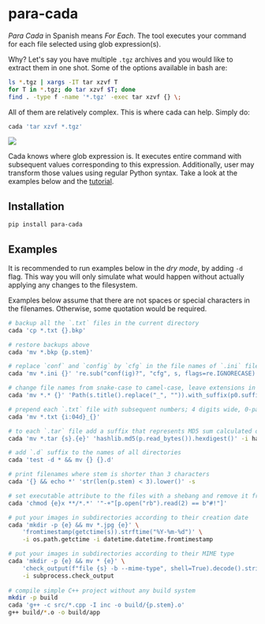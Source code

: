 # para-cada

*Para Cada* in Spanish means *For Each*. The tool executes your command for each file selected using glob expression(s).

Why? Let's say you have multiple `.tgz` archives and you would like to extract them in one shot. Some of the options available in bash are:

```sh
ls *.tgz | xargs -IT tar xzvf T
for T in *.tgz; do tar xzvf $T; done
find . -type f -name '*.tgz' -exec tar xzvf {} \;
```

All of them are relatively complex. This is where cada can help. Simply do:

```sh
cada 'tar xzvf *.tgz'
```

![](docs/example.png)

Cada knows where glob expression is. It executes entire command with subsequent values corresponding to this expression. Additionally, user may transform those values using regular Python syntax. Take a look at the examples below and the [tutorial](https://github.com/gergelyk/para-cada/blob/master/docs/tutorial.md).

## Installation

```sh
pip install para-cada
```
 
## Examples

It is recommended to run examples below in the *dry mode*, by adding `-d` flag. This way you will only simulate what would happen without actually applying any changes to the filesystem.

Examples below assume that there are not spaces or special characters in the filenames. Otherwise, some quotation would be required. 

```sh
# backup all the `.txt` files in the current directory
cada 'cp *.txt {}.bkp'

# restore backups above
cada 'mv *.bkp {p.stem}'

# replace `conf` and `config` by `cfg` in the file names of `.ini` files; be case insensitive
cada 'mv *.ini {}' 're.sub("conf(ig)?", "cfg", s, flags=re.IGNORECASE)'

# change file names from snake-case to camel-case, leave extensions in lower case
cada 'mv *.* {}' 'Path(s.title().replace("_", "")).with_suffix(p0.suffix.lower())'

# prepend each `.txt` file with subsequent numbers; 4 digits wide, 0-padded
cada 'mv *.txt {i:04d}_{}'

# to each `.tar` file add a suffix that represents MD5 sum calculated over the file content
cada 'mv *.tar {s}.{e}' 'hashlib.md5(p.read_bytes()).hexdigest()' -i hashlib

# add `.d` suffix to the names of all directories
cada 'test -d * && mv {} {}.d'

# print filenames where stem is shorter than 3 characters
cada '{} && echo *' 'str(len(p.stem) < 3).lower()' -s

# set executable attribute to the files with a shebang and remove it from remaining files
cada 'chmod {e}x **/*.*' '"-+"[p.open("rb").read(2) == b"#!"]'

# put your images in subdirectories according to their creation date
cada 'mkdir -p {e} && mv *.jpg {e}' \
    'fromtimestamp(getctime(s)).strftime("%Y-%m-%d")' \
    -i os.path.getctime -i datetime.datetime.fromtimestamp

# put your images in subdirectories according to their MIME type
cada 'mkdir -p {e} && mv * {e}' \
    'check_output(f"file {s} -b --mime-type", shell=True).decode().strip()' \
    -i subprocess.check_output
    
# compile simple C++ project without any build system
mkdir -p build
cada 'g++ -c src/*.cpp -I inc -o build/{p.stem}.o'
g++ build/*.o -o build/app
```

